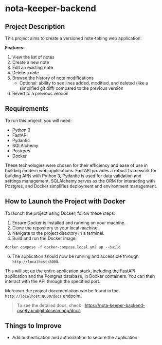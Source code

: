 # nota-keeper-backend

## Project Description

This project aims to create a versioned note-taking web application:

**Features:**

1. View the list of notes
2. Create a new note
3. Edit an existing note
4. Delete a note
5. Browse the history of note modifications
    - Optional: ability to see lines added, modified, and deleted (like a simplified git diff) compared to the previous version
6. Revert to a previous version

## Requirements

To run this project, you will need:

- Python 3
- FastAPI
- Pydantic
- SQLAlchemy
- Postgres
- Docker

These technologies were chosen for their efficiency and ease of use in building modern web applications. FastAPI provides a robust framework for building APIs with Python 3, Pydantic is used for data validation and settings management, SQLAlchemy serves as the ORM for interacting with Postgres, and Docker simplifies deployment and environment management.

## How to Launch the Project with Docker

To launch the project using Docker, follow these steps:

1. Ensure Docker is installed and running on your machine.
2. Clone the repository to your local machine.
3. Navigate to the project directory in a terminal.
4. Build and run the Docker image:

```
docker compose -f docker-compose.local.yml up --build
```

6. The application should now be running and accessible through `http://localhost:8000`.

This will set up the entire application stack, including the FastAPI application and the Postgres database, in Docker containers. You can then interact with the API through the specified port.

Moreover the project documentation can be found in the `http://localhost:8000/docs` endpoint.

> To see the detailed docs, check : https://nota-keeper-backend-qsq8y.ondigitalocean.app/docs

## Things to Improve

- Add authentication and authorization to secure the application.
